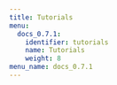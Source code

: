 ```yaml
---
title: Tutorials
menu:
  docs_0.7.1:
    identifier: tutorials
    name: Tutorials
    weight: 8
menu_name: docs_0.7.1
---
```

